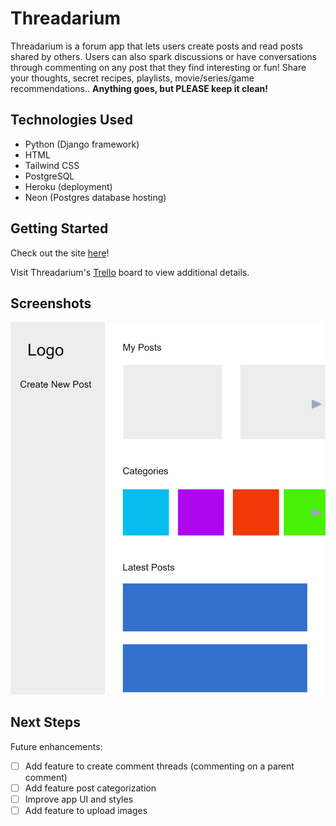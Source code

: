 # Threadarium

Threadarium is a forum app that lets users create posts and read posts shared by others. Users can also spark discussions or have conversations through commenting on any post that they find interesting or fun! Share your thoughts, secret recipes, playlists, movie/series/game recommendations.. **Anything goes, but PLEASE keep it clean!**

## Technologies Used

- Python (Django framework)
- HTML
- Tailwind CSS
- PostgreSQL
- Heroku (deployment)
- Neon (Postgres database hosting)

## Getting Started

Check out the site [here]()!

Visit Threadarium's [Trello](https://trello.com/b/Szz6rUb1/threadarium) board to view additional details.

## Screenshots

 <p>
<img src="./assets/images/threadarium-wireframe.png" width="650">
</p>

## Next Steps

Future enhancements:

- [ ] Add feature to create comment threads (commenting on a parent comment)
- [ ] Add feature post categorization
- [ ] Improve app UI and styles
- [ ] Add feature to upload images

